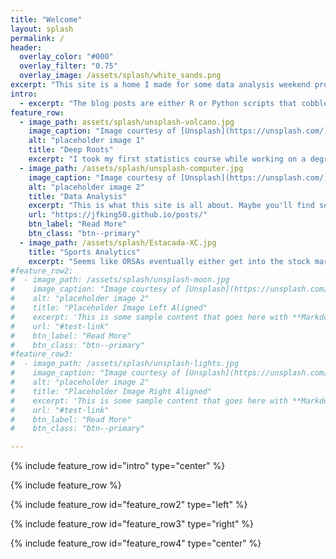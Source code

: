 ```yaml
---
title: "Welcome"
layout: splash
permalink: /
header:
  overlay_color: "#000"
  overlay_filter: "0.75"
  overlay_image: /assets/splash/white_sands.png
excerpt: "This site is a home I made for some data analysis weekend projects to live and to get some experience building a website."
intro:
  - excerpt: "The blog posts are either R or Python scripts that cobble together code I either wrote myself or, as is often the case, borrowed from one of the many more talented people who are kind enough to share their knowledge online. Be aware that *there are almost certainly errors* lurking about my scripts. If you find one, kindly leave a comment."
feature_row:
  - image_path: assets/splash/unsplash-volcano.jpg
    image_caption: "Image courtesy of [Unsplash](https://unsplash.com/)"
    alt: "placeholder image 1"
    title: "Deep Roots"
    excerpt: "I took my first statistics course while working on a degree in Geology. Some day I'd like to get back to these roots by applying what I've learned in data analytics to geology data sets."
  - image_path: /assets/splash/unsplash-computer.jpg
    image_caption: "Image courtesy of [Unsplash](https://unsplash.com/)"
    alt: "placeholder image 2"
    title: "Data Analysis"
    excerpt: "This is what this site is all about. Maybe you'll find something that interests you."
    url: "https://jfking50.github.io/posts/"
    btn_label: "Read More"
    btn_class: "btn--primary"
  - image_path: /assets/splash/Estacada-XC.jpg
    title: "Sports Analytics"
    excerpt: "Seems like ORSAs eventually either get into the stock market or sports analytics, and, well... even though I'm a runner, I have a few college football posts."
#feature_row2:
#  - image_path: /assets/splash/unsplash-moon.jpg
#    image_caption: "Image courtesy of [Unsplash](https://unsplash.com/)"
#    alt: "placeholder image 2"
#    title: "Placeholder Image Left Aligned"
#    excerpt: 'This is some sample content that goes here with **Markdown** formatting. Left aligned with `type="left"`'
#    url: "#test-link"
#    btn_label: "Read More"
#    btn_class: "btn--primary"
#feature_row3:
#  - image_path: /assets/splash/unsplash-lights.jpg
#    image_caption: "Image courtesy of [Unsplash](https://unsplash.com/)"
#    alt: "placeholder image 2"
#    title: "Placeholder Image Right Aligned"
#    excerpt: 'This is some sample content that goes here with **Markdown** formatting. Right aligned with `type="right"`'
#    url: "#test-link"
#    btn_label: "Read More"
#    btn_class: "btn--primary"

---
```


{% include feature_row id="intro" type="center" %}

{% include feature_row %}

{% include feature_row id="feature_row2" type="left" %}

{% include feature_row id="feature_row3" type="right" %}

{% include feature_row id="feature_row4" type="center" %}
